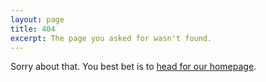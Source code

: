 ```yaml
---
layout: page
title: 404
excerpt: The page you asked for wasn't found.
---
```


Sorry about that. You best bet is to [head for our homepage](/).